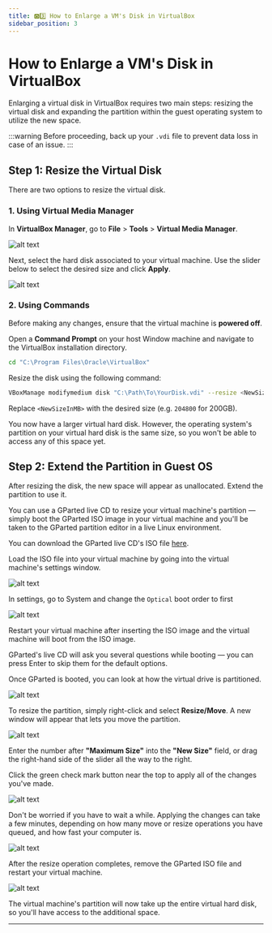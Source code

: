 ```yaml
---
title: 🅾️3️⃣ How to Enlarge a VM's Disk in VirtualBox
sidebar_position: 3
---
```


# How to Enlarge a VM's Disk in VirtualBox

Enlarging a virtual disk in VirtualBox requires two main steps: resizing the virtual disk and expanding the partition within the guest operating system to utilize the new space.

:::warning
Before proceeding, back up your `.vdi` file to prevent data loss in case of an issue.
:::

## Step 1: Resize the Virtual Disk

There are two options to resize the virtual disk.

### 1. Using Virtual Media Manager

In **VirtualBox Manager**, go to **File** > **Tools** > **Virtual Media Manager**.

![alt text](./img/o3-1.png)

Next, select the hard disk associated to your virtual machine. Use the slider below to select the desired size and click **Apply**.

![alt text](./img/o3-2.png)

### 2. Using Commands

Before making any changes, ensure that the virtual machine is **powered off**. 

Open a **Command Prompt** on your host Window machine and navigate to the VirtualBox installation directory.

```bash
cd "C:\Program Files\Oracle\VirtualBox"
```

Resize the disk using the following command:

```bash
VBoxManage modifymedium disk "C:\Path\To\YourDisk.vdi" --resize <NewSizeInMB>
```

Replace `<NewSizeInMB>` with the desired size (e.g. `204800` for 200GB).

You now have a larger virtual hard disk. However, the operating system's partition on your virtual hard disk is the same size, so you won't be able to access any of this space yet.

## Step 2: Extend the Partition in Guest OS

After resizing the disk, the new space will appear as unallocated. Extend the partition to use it.

You can use a GParted live CD to resize your virtual machine's partition — simply boot the GParted ISO image in your virtual machine and you'll be taken to the GParted partition editor in a live Linux environment.

You can download the GParted live CD's ISO file [here](http://gparted.sourceforge.net/download.php).

Load the ISO file into your virtual machine by going into the virtual machine's settings window.

![alt text](./img/o3-3.png)

In settings, go to System and change the `Optical` boot order to first

![alt text](image-2.png)

Restart your virtual machine after inserting the ISO image and the virtual machine will boot from the ISO image. 

GParted's live CD will ask you several questions while booting — you can press Enter to skip them for the default options.

Once GParted is booted, you can look at how the virtual drive is partitioned.

![alt text](./img/o3-4.png)

To resize the partition, simply right-click and select **Resize/Move**. A new window will appear that lets you move the partition.

![alt text](./img/o3-5.png)

Enter the number after **"Maximum Size"** into the **"New Size"** field, or drag the right-hand side of the slider all the way to the right.

Click the green check mark button near the top to apply all of the changes you've made. 

![alt text](image.png)

Don't be worried if you have to wait a while. Applying the changes can take a few minutes, depending on how many move or resize operations you have queued, and how fast your computer is.

![alt text](image-1.png)

After the resize operation completes, remove the GParted ISO file and restart your virtual machine.

![alt text](./img/o3-6.png)

The virtual machine's partition will now take up the entire virtual hard disk, so you'll have access to the additional space.

---